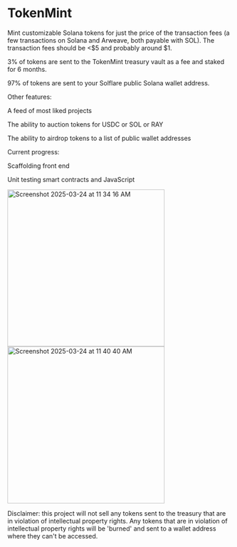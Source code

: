 # TokenMint

Mint customizable Solana tokens for just the price of the transaction fees (a few transactions on Solana and Arweave, both payable with SOL). The transaction fees should be <$5 and probably around $1.

3% of tokens are sent to the TokenMint treasury vault as a fee and staked for 6 months.

97% of tokens are sent to your Solflare public Solana wallet address.


Other features:

A feed of most liked projects

The ability to auction tokens for USDC or SOL or RAY

The ability to airdrop tokens to a list of public wallet addresses

Current progress:

Scaffolding front end

Unit testing smart contracts and JavaScript

<img width="353" alt="Screenshot 2025-03-24 at 11 34 16 AM" src="https://github.com/user-attachments/assets/00d8c81d-9c3a-48be-b761-287397135e72" />
<img width="353" alt="Screenshot 2025-03-24 at 11 40 40 AM" src="https://github.com/user-attachments/assets/0d68bc7a-fda5-4e26-a4b4-4989febb2502" />

Disclaimer: this project will not sell any tokens sent to the treasury that are in violation of intellectual property rights. Any tokens that are in violation of intellectual property rights will be 'burned' and sent to a wallet address where they can't be accessed.
